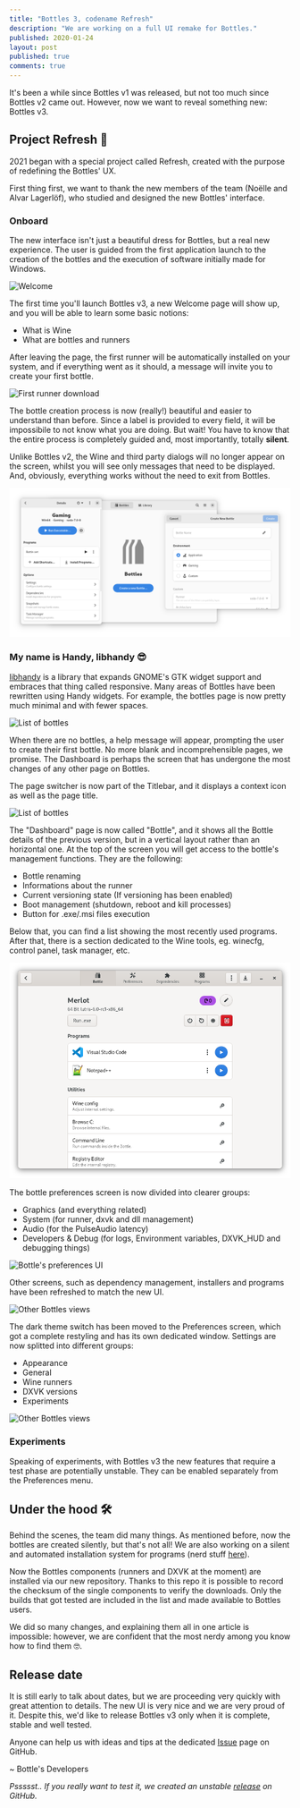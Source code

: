 ```yaml
---
title: "Bottles 3, codename Refresh"
description: "We are working on a full UI remake for Bottles."
published: 2020-01-24
layout: post
published: true
comments: true
---
```


It's been a while since Bottles v1 was released, but not too much since Bottles v2 came out. However, now we want to reveal something new: Bottles v3.

## Project Refresh 👗

2021 began with a special project called Refresh, created with the purpose of redefining the Bottles' UX.

First thing first, we want to thank the new members of the team (Noëlle and Alvar Lagerlöf), who studied and designed the new Bottles' interface.

### Onboard

The new interface isn't just a beautiful dress for Bottles, but a real new experience. The user is guided from the first application launch to the creation of the bottles and the execution of software initially made for Windows.

![Welcome](/uploads/onboard-1.png)

The first time you'll launch Bottles v3, a new Welcome page will show up, and you will be able to learn some basic notions:

- What is Wine
- What are bottles and runners

After leaving the page, the first runner will be automatically installed on your system, and if everything went as it should, a message will invite you to create your first bottle.

![First runner download](/uploads/onboard-2.png)

The bottle creation process is now (really!) beautiful and easier to understand than before. Since a label is provided to every field, it will be impossibile to not know what you are doing. But wait! You have to know that the entire process is completely guided and, most importantly, totally **silent**.

Unlike Bottles v2, the Wine and third party dialogs will no longer appear on the screen, whilst you will see only messages that need to be displayed. And, obviously, everything works without the need to exit from Bottles.

![Bottle creation UI](/uploads/bottle-creation.png)

### My name is Handy, libhandy 😎

[libhandy](https://gitlab.gnome.org/GNOME/libhandy) is a library that expands GNOME's GTK widget support and embraces that thing called responsive. Many areas of Bottles have been rewritten using Handy widgets. For example, the bottles page is now pretty much minimal and with fewer spaces.

![List of bottles](/uploads/bottles-list.png)

When there are no bottles, a help message will appear, prompting the user to create their first bottle. No more blank and incomprehensible pages, we promise. The Dashboard is perhaps the screen that has undergone the most changes of any other page on Bottles.

The page switcher is now part of the Titlebar, and it displays a context icon as well as the page title.

![List of bottles](/uploads/titlebar-switcher.png)

The "Dashboard" page is now called "Bottle", and it shows all the Bottle details of the previous version, but in a vertical layout rather than an horizontal one. At the top of the screen you will get access to the bottle's management functions. They are the following:

- Bottle renaming
- Informations about the runner
- Current versioning state (If versioning has been enabled)
- Boot management (shutdown, reboot and kill processes)
- Button for .exe/.msi files execution

Below that, you can find a list showing the most recently used programs. After that, there is a section dedicated to the Wine tools, eg. winecfg, control panel, task manager, etc.

![Bottle's details UI](/uploads/dashboard.png)

The bottle preferences screen is now divided into clearer groups:

- Graphics (and everything related)
- System (for runner, dxvk and dll management)
- Audio (for the PulseAudio latency)
- Developers & Debug (for logs, Environment variables, DXVK_HUD and 
  debugging things)

![Bottle's preferences UI](/uploads/bottle-preferences.png)

Other screens, such as dependency management, installers and programs have been refreshed to match the new UI.

![Other Bottles views](/uploads/other-views.png)

The dark theme switch has been moved to the Preferences screen, which got a complete restyling and has its own dedicated window. Settings are now splitted into different groups:

- Appearance
- General
- Wine runners
- DXVK versions
- Experiments

![Other Bottles views](/uploads/preferences.png)

### Experiments

Speaking of experiments, with Bottles v3 the new features that require a test phase are potentially unstable. They can be enabled separately from the Preferences menu.

## Under the hood 🛠

Behind the scenes, the team did many things. As mentioned before, now the bottles are created silently, but that's not all! We are also working on a silent and automated installation system for programs (nerd stuff [here](https://github.com/bottlesdevs/tools/blob/main/routines.sh)).

Now the Bottles components (runners and DXVK at the moment) are installed via our new repository. Thanks to this repo it is possible to record the checksum of the single components to verify the downloads. Only the builds that got tested are included in the list and made available to Bottles users.

We did so many changes, and explaining them all in one article is impossible: however, we are confident that the most nerdy among you know how to find them 🤓.

## Release date

It is still early to talk about dates, but we are proceeding very quickly with great attention to details. The new UI is very nice and we are very proud of it. Despite this, we'd like to release Bottles v3 only when it is complete, stable and well tested.

Anyone can help us with ideas and tips at the dedicated [Issue](https://github.com/bottlesdevs/Bottles/issues/77) page on GitHub.

~ Bottle's Developers

*Pssssst.. If you really want to test it, we created an unstable [release](https://github.com/bottlesdevs/Bottles/releases/tag/continuous-unstable-gh) on GitHub.*
